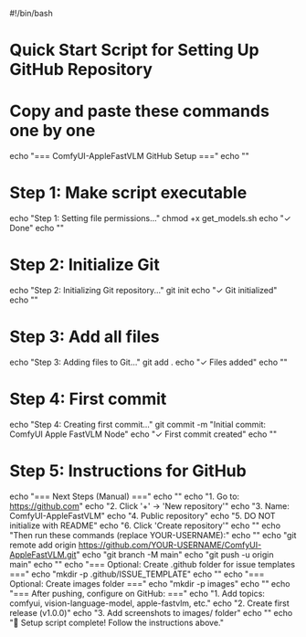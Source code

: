 #!/bin/bash
# Quick Start Script for Setting Up GitHub Repository
# Copy and paste these commands one by one

echo "=== ComfyUI-AppleFastVLM GitHub Setup ==="
echo ""

# Step 1: Make script executable
echo "Step 1: Setting file permissions..."
chmod +x get_models.sh
echo "✓ Done"
echo ""

# Step 2: Initialize Git
echo "Step 2: Initializing Git repository..."
git init
echo "✓ Git initialized"
echo ""

# Step 3: Add all files
echo "Step 3: Adding files to Git..."
git add .
echo "✓ Files added"
echo ""

# Step 4: First commit
echo "Step 4: Creating first commit..."
git commit -m "Initial commit: ComfyUI Apple FastVLM Node"
echo "✓ First commit created"
echo ""

# Step 5: Instructions for GitHub
echo "=== Next Steps (Manual) ==="
echo ""
echo "1. Go to: https://github.com"
echo "2. Click '+' → 'New repository'"
echo "3. Name: ComfyUI-AppleFastVLM"
echo "4. Public repository"
echo "5. DO NOT initialize with README"
echo "6. Click 'Create repository'"
echo ""
echo "Then run these commands (replace YOUR-USERNAME):"
echo ""
echo "git remote add origin https://github.com/YOUR-USERNAME/ComfyUI-AppleFastVLM.git"
echo "git branch -M main"
echo "git push -u origin main"
echo ""
echo "=== Optional: Create .github folder for issue templates ==="
echo "mkdir -p .github/ISSUE_TEMPLATE"
echo ""
echo "=== Optional: Create images folder ==="
echo "mkdir -p images"
echo ""
echo "=== After pushing, configure on GitHub: ==="
echo "1. Add topics: comfyui, vision-language-model, apple-fastvlm, etc."
echo "2. Create first release (v1.0.0)"
echo "3. Add screenshots to images/ folder"
echo ""
echo "🎉 Setup script complete! Follow the instructions above."

